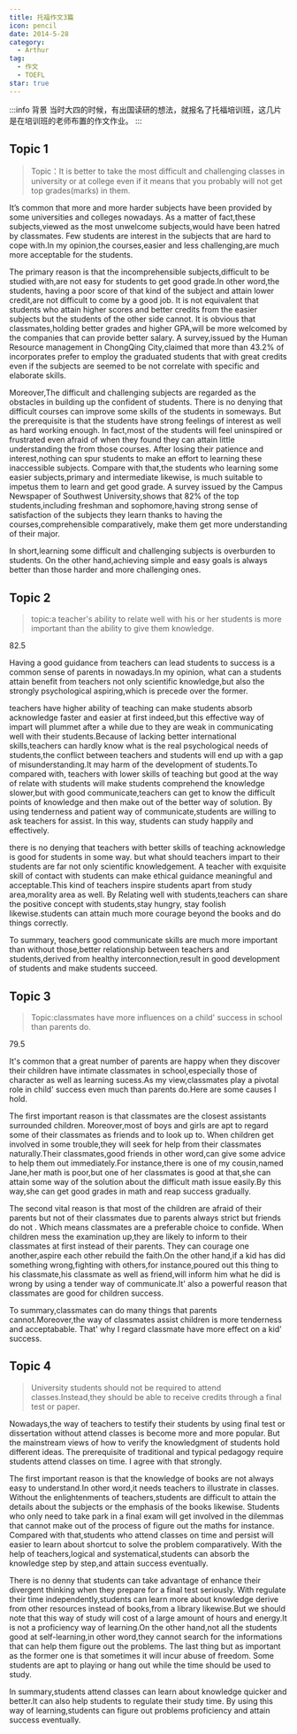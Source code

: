 ```yaml
---
title: 托福作文3篇
icon: pencil
date: 2014-5-28
category:
  - Arthur
tag:
  - 作文
  - TOEFL
star: true
---
```

:::info 背景
当时大四的时候，有出国读研的想法，就报名了托福培训班，这几片是在培训班的老师布置的作文作业。
:::

## Topic 1

> Topic：It is better to take the most difficult and challenging classes in university or at college even if it means that you probably will not get top grades(marks) in them.

It’s common that more and more harder subjects have been provided by some universities and colleges nowadays. As a matter of fact,these subjects,viewed as the most unwelcome subjects,would have been hatred by classmates. Few students are interest in the subjects that are hard to cope with.In my opinion,the courses,easier and less challenging,are much more acceptable for the students.

The primary reason is that the incomprehensible subjects,difficult to be studied with,are not easy for students to get good grade.In other word,the students, having a poor score of that kind of the subject and attain lower credit,are not difficult to come by a good job. It is not equivalent that students who attain higher scores and better credits from the easier subjects but the students of the other side cannot. It is obvious that classmates,holding better grades and higher GPA,will be more welcomed by the companies that can provide better salary. A survey,issued by the Human Resource management in ChongQing City,claimed that more than 43.2% of incorporates prefer to employ the graduated students that with great credits even if the subjects are seemed to be not correlate with specific and elaborate skills.

Moreover,The difficult and challenging subjects are regarded as the obstacles in building up the confident of students. There is no denying that difficult courses can improve some skills of the students in someways. But the prerequisite is that the students have strong feelings of interest as well as hard working enough. In fact,most of the students will feel uninspired or frustrated even afraid of when they found they can attain little understanding the from those courses. After losing their patience and interest,nothing can spur students to make an effort to learning these inaccessible subjects. Compare with that,the students who learning some easier subjects,primary and intermediate likewise, is much suitable to impetus them to learn and get good grade. A survey issued by the Campus Newspaper of Southwest University,shows that 82% of the top students,including freshman and sophomore,having strong sense of satisfaction of the subjects they learn thanks to having the courses,comprehensible comparatively, make them get more understanding of their major.

In short,learning some difficult and challenging subjects is overburden to students. On the other hand,achieving simple and easy goals is always better than those harder and more challenging ones.

## Topic 2

> topic:a teacher's ability to relate well with his or her students is more important than the ability to give them knowledge.

82.5

Having a good guidance from teachers can lead students to success is a common sense of parents in nowadays.In my opinion, what can a students attain benefit from teachers not only scientific knowledge,but also the strongly psychological aspiring,which is precede over the former.

teachers have higher ability of teaching can make students absorb acknowledge faster and easier at first indeed,but this effective way of impart will plummet after a while due to they are weak in communicating well with their students.Because of lacking better international skills,teachers can hardly know what is the real psychological needs of students,the conflict between teachers and students will end up with a gap of misunderstanding.It may harm of the development of students.To compared with, teachers with lower skills of teaching but good at the way of relate with students will make students comprehend the knowledge slower,but with good communicate,teachers can get to know the difficult points of knowledge and then make out of the better way of solution. By using tenderness and patient way of communicate,students are willing to ask teachers for assist. In this way, students can study happily and effectively.

there is no denying that teachers with better skills of teaching acknowledge is good for students in some way. but what should teachers impart to their students are far not only scientific knowledgement. A teacher with exquisite skill of contact with students can make ethical guidance meaningful and acceptable.This kind of teachers inspire students apart from study area,morality area as well. By Relating well with students,teachers can share the positive concept with students,stay hungry, stay foolish likewise.students can attain much more courage beyond the books and do things correctly.

To summary, teachers good communicate skills are much more important than without those,better relationship between teachers and students,derived from healthy interconnection,result in good development of students and make students succeed.

## Topic 3

> Topic:classmates have more influences on a child' success in school than parents do.

79.5

It's common that a great number of parents are happy when they discover their children have intimate classmates in school,especially those of character as well as learning sucess.As my view,classmates play a pivotal role in child' success even much than parents do.Here are some causes I hold.

The first important reason is that classmates are the closest assistants surrounded children. Moreover,most of boys and girls are apt to regard some of their classmates as friends and to look up to. When children get involved in some trouble,they will seek for help from their classmates naturally.Their classmates,good friends in other word,can give some advice to help them out immediately.For instance,there is one of my cousin,named Jane,her math is poor,but one of her classmates is good at that,she can attain some way of the solution about the difficult math issue easily.By this way,she can get good grades in math and reap success gradually.

The second vital reason is that most of the children are afraid of their parents but not of their classmates due to parents always strict but friends do not . Which means classmates are a preferable choice to confide. When children mess the examination up,they are likely to inform to their classmates at first instead of their parents. They can courage one another,aspire each other rebuild the faith.On the other hand,if a kid has did something wrong,fighting with others,for instance,poured out this thing to his classmate,his classmate as well as friend,will inform him what he did is wrong by using a tender way of communicate.It' also a powerful reason that classmates are good for children success.

To summary,classmates can do many things that parents cannot.Moreover,the way of classmates assist children is more tenderness and acceptabable. That' why I regard classmate have more effect on a kid' success.

## Topic 4

> University students should not be required to attend classes.Instead,they should be able to receive credits through a final test or paper.

Nowadays,the way of teachers to testify their students by using final test or dissertation without attend classes is become more and more popular. But the mainstream views of how to verify the knowledgment of students hold different ideas. The prerequisite of traditional and typical pedagogy require students attend classes on time. I agree with that strongly.

The first important reason is that the knowledge of books are not always easy to understand.In other word,it needs teachers to illustrate in classes. Without the enlightenments of teachers,students are difficult to attain the details about the subjects or the emphasis of the books likewise. Students who only need to take park in a final exam will get involved in the dilemmas that cannot make out of the process of figure out the maths for instance. Compared with that,students who attend classes on time and persist will easier to learn about shortcut to solve the problem comparatively. With the help of teachers,logical and systematical,students can absorb the knowledge step by step,and attain success eventually.

There is no denny that students can take advantage of enhance their divergent thinking when they prepare for a final test seriously. With regulate their time independently,students can learn more about knowledge derive from other resources instead of books,from a library likewise.But we should note that this way of study will cost of a large amount of hours and energy.It is not a proficiency way of learning.On the other hand,not all the students good at self-learning,in other word,they cannot search for the informations that can help them figure out the problems. The last thing but as important as the former one is that sometimes it will incur abuse of freedom. Some students are apt to playing or hang out while the time should be used to study.

In summary,students attend classes can learn about knowledge quicker and better.It can also help students to regulate their study time. By using this way of learning,students can figure out problems proficiency and attain success eventually.
